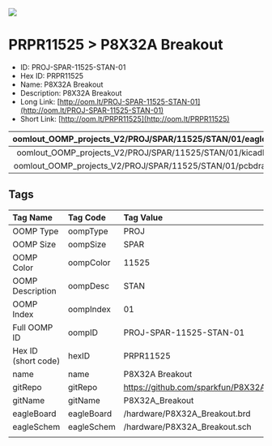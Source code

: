 


  
![][im]
# PRPR11525 > P8X32A Breakout

- ID: PROJ-SPAR-11525-STAN-01
- Hex ID: PRPR11525
- Name: P8X32A Breakout
- Description: P8X32A Breakout
- Long Link: [http://oom.lt/PROJ-SPAR-11525-STAN-01](http://oom.lt/PROJ-SPAR-11525-STAN-01)
- Short Link: [http://oom.lt/PRPR11525](http://oom.lt/PRPR11525)
  

|oomlout_OOMP_projects_V2/PROJ/SPAR/11525/STAN/01/eagleImage.png|oomlout_OOMP_projects_V2/PROJ/SPAR/11525/STAN/01/eagleSchemImage.png|oomlout_OOMP_projects_V2/PROJ/SPAR/11525/STAN/01/kicadPcb3dFront.png|oomlout_OOMP_projects_V2/PROJ/SPAR/11525/STAN/01/kicadPcb3dBack.png|
| :---: | :---: | :---: | :---: |
|oomlout_OOMP_projects_V2/PROJ/SPAR/11525/STAN/01/kicadPcb3d.png|oomlout_OOMP_projects_V2/PROJ/SPAR/11525/STAN/01/bomBack.png|oomlout_OOMP_projects_V2/PROJ/SPAR/11525/STAN/01/bomFront.png|oomlout_OOMP_projects_V2/PROJ/SPAR/11525/STAN/01/pcbdraw.svg|
|oomlout_OOMP_projects_V2/PROJ/SPAR/11525/STAN/01/pcbdrawBack.svg||||

## Tags
  

|Tag Name|Tag Code|Tag Value|
| :--- | :--- | :--- |
|OOMP Type|oompType|PROJ|
|OOMP Size|oompSize|SPAR|
|OOMP Color|oompColor|11525|
|OOMP Description|oompDesc|STAN|
|OOMP Index|oompIndex|01|
|Full OOMP ID|oompID|PROJ-SPAR-11525-STAN-01|
|Hex ID (short code)|hexID|PRPR11525|
|name|name|P8X32A Breakout|
|gitRepo|gitRepo|https://github.com/sparkfun/P8X32A_Breakout|
|gitName|gitName|P8X32A_Breakout|
|eagleBoard|eagleBoard|/hardware/P8X32A_Breakout.brd|
|eagleSchem|eagleSchem|/hardware/P8X32A_Breakout.sch|
||||



[im]: PROJ/SPAR/11525/STAN/01/kicadPcb3d_450.png
